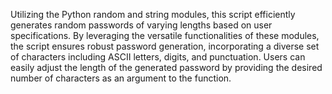 Utilizing the Python random and string modules, this script efficiently generates random passwords of varying lengths based on user specifications. 
By leveraging the versatile functionalities of these modules, the script ensures robust password generation, incorporating a diverse set of characters 
including ASCII letters, digits, and punctuation. Users can easily adjust the length of the generated password by providing the desired number of 
characters as an argument to the function.
